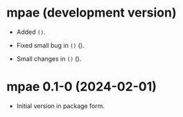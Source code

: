 # mpae (development version)

* Added `()`.

* Fixed small bug in `()`
  ().
  
* Small changes in `()`
  ().


# mpae 0.1-0 (2024-02-01) 

* Initial version in package form.
  
